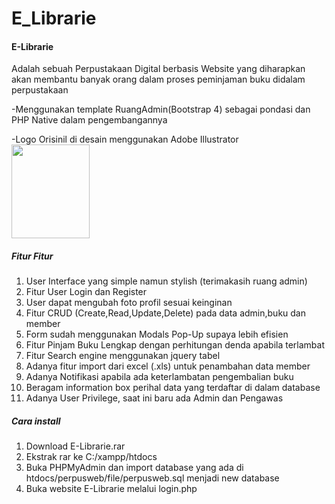 # E_Librarie
<h4>E-Librarie</h4>
<p>Adalah sebuah Perpustakaan Digital berbasis Website yang diharapkan akan membantu banyak orang dalam proses peminjaman buku didalam perpustakaan</p>
-Menggunakan template RuangAdmin(Bootstrap 4) sebagai pondasi dan PHP Native dalam pengembangannya

-Logo Orisinil di desain menggunakan Adobe Illustrator
<br>
<img src="https://user-images.githubusercontent.com/98698495/215661801-c6b13b3d-07ec-4c93-b36f-9986da06eb73.png" width="125px" height="150px">


<h5>Fitur Fitur</h5>
<ol>
<li>User Interface yang simple namun stylish (terimakasih ruang admin)</li>
<li>Fitur User Login dan Register</li>
<li>User dapat mengubah foto profil sesuai keinginan</li>
<li>Fitur CRUD (Create,Read,Update,Delete) pada data admin,buku dan member</li>
<li>Form sudah menggunakan Modals Pop-Up supaya lebih efisien</li>
<li>Fitur Pinjam Buku Lengkap dengan perhitungan denda apabila terlambat</li>
<li>Fitur Search engine menggunakan jquery tabel</li>
<li>Adanya fitur import dari excel (.xls) untuk penambahan data member</li>
<li>Adanya Notifikasi apabila ada keterlambatan pengembalian buku</li>
<li>Beragam information box perihal data yang terdaftar di dalam database</li>
<li>Adanya User Privilege, saat ini baru ada Admin dan Pengawas</li>
</ol>

<h5>Cara install</h5>
<ol>
<li>Download E-Librarie.rar</li>
<li>Ekstrak rar ke C:/xampp/htdocs</li>
<li>Buka PHPMyAdmin dan import database yang ada di htdocs/perpusweb/file/perpusweb.sql menjadi new database</li>
<li>Buka website E-Librarie melalui login.php</li>
</ol>
